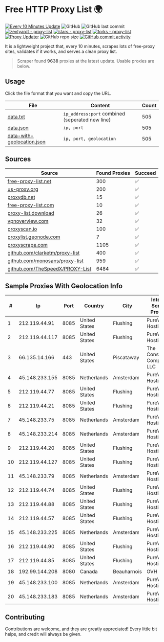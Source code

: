 
# Free HTTP Proxy List 🌍

[![Every 10 Minutes Update](https://github.com/mertguvencli/http-proxy-list/actions/workflows/main.yml/badge.svg?branch=main)](https://github.com/mertguvencli/http-proxy-list/actions/workflows/main.yml)
![GitHub](https://img.shields.io/github/license/mertguvencli/http-proxy-list)
![GitHub last commit](https://img.shields.io/github/last-commit/mertguvencli/http-proxy-list)
[![zevtyardt - proxy-list](https://img.shields.io/static/v1?label=zevtyardt&message=proxy-list&color=blue&logo=github)](https://github.com/zevtyardt/proxy-list "Go to GitHub repo")
[![stars - proxy-list](https://img.shields.io/github/stars/zevtyardt/proxy-list?style=social)](https://github.com/zevtyardt/proxy-list)
[![forks - proxy-list](https://img.shields.io/github/forks/zevtyardt/proxy-list?style=social)](https://github.com/zevtyardt/proxy-list)
[![Proxy Updater](https://github.com/zevtyardt/proxy-list/workflows/Proxy%20Updater/badge.svg)](https://github.com/zevtyardt/proxy-list/actions?query=workflow:"Proxy+Updater")
![GitHub repo size](https://img.shields.io/github/repo-size/zevtyardt/proxy-list)
[![GitHub commit activity](https://img.shields.io/github/commit-activity/m/zevtyardt/proxy-list?logo=commits)](https://github.com/zevtyardt/proxy-list/commits/main)

It is a lightweight project that, every 10 minutes, scrapes lots of free-proxy sites, validates if it works, and serves a clean proxy list.

> Scraper found **9638** proxies at the latest update. Usable proxies are below.

## Usage

Click the file format that you want and copy the URL.

|File|Content|Count|
|----|-------|-----|
|[data.txt](https://raw.githubusercontent.com/mertguvencli/http-proxy-list/main/proxy-list/data.txt)|`ip_address:port` combined (seperated new line)|505|
|[data.json](https://raw.githubusercontent.com/mertguvencli/http-proxy-list/main/proxy-list/data.json)|`ip, port`|505|
|[data-with-geolocation.json](https://raw.githubusercontent.com/mertguvencli/http-proxy-list/main/proxy-list/data-with-geolocation.json)|`ip, port, geolocation`|505|

## Sources

|Source|Found Proxies|Succeed|
|------|-------------|-------|
|[free-proxy-list.net](https://free-proxy-list.net)|300|✅|
|[us-proxy.org](https://www.us-proxy.org)|200|✅|
|[proxydb.net](http://proxydb.net)|15|✅|
|[free-proxy-list.com](https://free-proxy-list.com/?page=&port=&type%5B%5D=http&type%5B%5D=https&up_time=0&search=Search)|10|✅|
|[proxy-list.download](https://www.proxy-list.download/HTTP)|26|✅|
|[vpnoverview.com](https://vpnoverview.com/privacy/anonymous-browsing/free-proxy-servers)|32|✅|
|[proxyscan.io](https://www.proxyscan.io)|100|✅|
|[proxylist.geonode.com](https://proxylist.geonode.com/api/proxy-list?limit=300&page=1&sort_by=lastChecked&sort_type=desc&protocols=http,https)|7|✅|
|[proxyscrape.com](https://api.proxyscrape.com/v2/?request=displayproxies&protocol=http&timeout=10000&country=all&ssl=all&anonymity=all)|1105|✅|
|[github.com/clarketm/proxy-list](https://raw.githubusercontent.com/clarketm/proxy-list/master/proxy-list-raw.txt)|400|✅|
|[github.com/monosans/proxy-list](https://raw.githubusercontent.com/monosans/proxy-list/main/proxies/http.txt)|959|✅|
|[github.com/TheSpeedX/PROXY-List](https://raw.githubusercontent.com/TheSpeedX/PROXY-List/master/http.txt)|6484|✅|


## Sample Proxies With Geolocation Info

|#|Ip|Port|Country|City|Internet Service Provider|
|-|--|----|-------|----|-------------------------|
|1|212.119.44.91|8085|United States|Flushing|PureVoltage Hosting Inc.|
|2|212.119.44.117|8085|United States|Flushing|PureVoltage Hosting Inc.|
|3|66.135.14.166|443|United States|Piscataway|The Constant Company, LLC|
|4|45.148.233.155|8085|Netherlands|Amsterdam|PureVoltage Hosting Inc.|
|5|212.119.44.77|8085|United States|Flushing|PureVoltage Hosting Inc.|
|6|212.119.44.21|8085|United States|Flushing|PureVoltage Hosting Inc.|
|7|45.148.233.75|8085|Netherlands|Amsterdam|PureVoltage Hosting Inc.|
|8|45.148.233.214|8085|Netherlands|Amsterdam|PureVoltage Hosting Inc.|
|9|212.119.44.20|8085|United States|Flushing|PureVoltage Hosting Inc.|
|10|212.119.44.127|8085|United States|Flushing|PureVoltage Hosting Inc.|
|11|45.148.233.79|8085|Netherlands|Amsterdam|PureVoltage Hosting Inc.|
|12|212.119.44.74|8085|United States|Flushing|PureVoltage Hosting Inc.|
|13|212.119.44.88|8085|United States|Flushing|PureVoltage Hosting Inc.|
|14|212.119.44.57|8085|United States|Flushing|PureVoltage Hosting Inc.|
|15|45.148.233.225|8085|Netherlands|Amsterdam|PureVoltage Hosting Inc.|
|16|212.119.44.90|8085|United States|Flushing|PureVoltage Hosting Inc.|
|17|212.119.44.85|8085|United States|Flushing|PureVoltage Hosting Inc.|
|18|192.99.144.208|8080|Canada|Beauharnois|OVH SAS|
|19|45.148.233.100|8085|Netherlands|Amsterdam|PureVoltage Hosting Inc.|
|20|45.148.233.183|8085|Netherlands|Amsterdam|PureVoltage Hosting Inc.|



## Contributing

Contributions are welcome, and they are greatly appreciated! Every
little bit helps, and credit will always be given.


